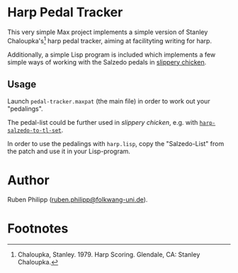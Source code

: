 # Harp Pedal Tracker

This very simple Max project implements a simple version of Stanley
Chaloupka's[^1] harp pedal tracker, aiming at facilityting writing for harp.

Additionally, a simple Lisp program is included which implements a few simple
ways of working with the Salzedo pedals in 
[slippery chicken](http://github.com/mdedwards/slippery-chicken). 

## Usage

Launch `pedal-tracker.maxpat` (the main file) in order to work out your 
"pedalings". 

The pedal-list could be further used in *slippery chicken*, e.g. with 
[`harp-salzedo-to-tl-set`](https://github.com/mdedwards/slippery-chicken/blob/d9d802b41becd045f8668b4bc10f02d869bf2fd0/src/tl-set.lsp#L857). 

In order to use the pedalings with `harp.lisp`, copy the "Salzedo-List" from the
patch and use it in your Lisp-program. 


# Author

Ruben Philipp (<ruben.philipp@folkwang-uni.de>).

# Footnotes

[^1]: Chaloupka, Stanley. 1979. Harp Scoring. Glendale, CA: Stanley Chaloupka.

